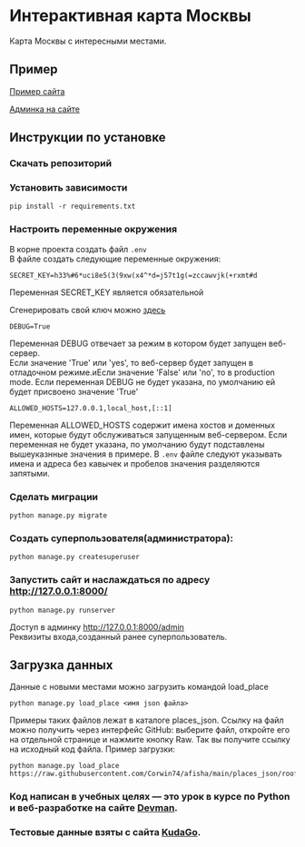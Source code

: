 # Интерактивная карта Москвы

Карта Москвы с интересными местами.


## Пример
[Пример сайта](https://is.shockland.ru)

[Админка на сайте](https://is.shockland.ru/admin)


## Инструкции по установке
### Скачать репозиторий
### Установить зависимости
  ```
  pip install -r requirements.txt
  ```
### Настроить переменные окружения
В корне проекта создать файл `.env`  
В файле создать следующие переменные окружения:
```
SECRET_KEY=h33%#6*uci8e5(3(9xw(x4^*d=j57t1g(=zccawvjk(+rxmt#d  
```
Переменная SECRET_KEY является обязательной  

Сгенерировать свой ключ можно [здесь](https://djecrety.ir/)  

```
DEBUG=True  
```
Переменная DEBUG отвечает за режим в котором будет запущен веб-сервер.  
Eсли значение 'True' или 'yes', то веб-сервер будет запущен в отладочном режиме.иЕсли значение 'False' или 'no', то в production mode. Если переменная DEBUG не будет указана, по умолчанию ей будет присвоено значение 'True'  
```
ALLOWED_HOSTS=127.0.0.1,local_host,[::1]
```
Переменная ALLOWED_HOSTS содержит имена хостов и доменных имен, которые будут обслуживаться запущенным веб-сервером. Если переменная не будет указана, по   умолчанию будут подставлены вышеуказнные значения в примере. В `.env` файле следуют указывать имена и адреса без кавычек и пробелов значения разделяются запятыми.  

### Сделать миграции
```
python manage.py migrate
```
### Создать суперпользователя(администратора):
```
python manage.py createsuperuser
```
### Запустить сайт и наслаждаться по адресу http://127.0.0.1:8000/
```
python manage.py runserver
```
Доступ в админку http://127.0.0.1:8000/admin  
Реквизиты входа,созданный ранее суперпользователь.
## Загрузка данных
Данные с новыми местами можно загрузить командой load_place
```
python manage.py load_place <имя json файла>
```
Примеры таких файлов лежат в каталоге places_json. Ссылку на файл можно получить через интерфейс GitHub: выберите файл, откройте его на отдельной странице и нажмите кнопку Raw. Так вы получите ссылку на исходный код файла. Пример загрузки:
```
python manage.py load_place https://raw.githubusercontent.com/Corwin74/afisha/main/places_json/roofs24.json
```
### Код написан в учебных целях — это урок в курсе по Python и веб-разработке на сайте [Devman](https://dvmn.org).

### Тестовые данные взяты с сайта [KudaGo](https://kudago.com).
